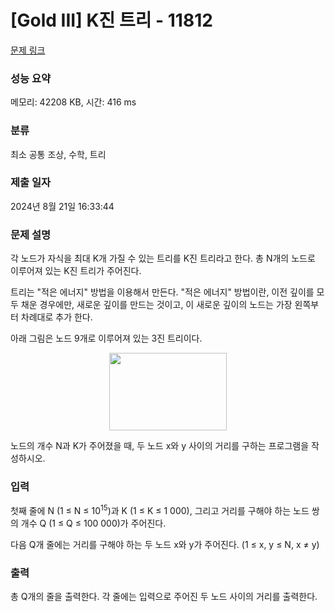 # [Gold III] K진 트리 - 11812 

[문제 링크](https://www.acmicpc.net/problem/11812) 

### 성능 요약

메모리: 42208 KB, 시간: 416 ms

### 분류

최소 공통 조상, 수학, 트리

### 제출 일자

2024년 8월 21일 16:33:44

### 문제 설명

<p>각 노드가 자식을 최대 K개 가질 수 있는 트리를 K진 트리라고 한다. 총 N개의 노드로 이루어져 있는 K진 트리가 주어진다.</p>

<p>트리는 "적은 에너지" 방법을 이용해서 만든다. "적은 에너지" 방법이란, 이전 깊이를 모두 채운 경우에만, 새로운 깊이를 만드는 것이고, 이 새로운 깊이의 노드는 가장 왼쪽부터 차례대로 추가 한다.</p>

<p>아래 그림은 노드 9개로 이루어져 있는 3진 트리이다.</p>

<p style="text-align:center"><img alt="" src="https://onlinejudgeimages.s3-ap-northeast-1.amazonaws.com/problem/11812/1.png" style="height:124px; width:188px"></p>

<p>노드의 개수 N과 K가 주어졌을 때, 두 노드 x와 y 사이의 거리를 구하는 프로그램을 작성하시오.</p>

### 입력 

 <p>첫째 줄에 N (1 ≤ N ≤ 10<sup>15</sup>)과 K (1 ≤ K ≤ 1 000), 그리고 거리를 구해야 하는 노드 쌍의 개수 Q (1 ≤ Q ≤ 100 000)가 주어진다.</p>

<p>다음 Q개 줄에는 거리를 구해야 하는 두 노드 x와 y가 주어진다. (1 ≤ x, y ≤ N, x ≠ y)</p>

### 출력 

 <p>총 Q개의 줄을 출력한다. 각 줄에는 입력으로 주어진 두 노드 사이의 거리를 출력한다.</p>


